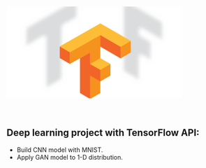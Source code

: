 <img src="https://github.com/josjsjen/Project-with-TensorFlow/blob/master/2FNLTensorFlow.png" width=400 >
<br><br><br>

## Deep learning project with TensorFlow API:
* Build CNN model with MNIST.
* Apply GAN model to 1-D distribution.
